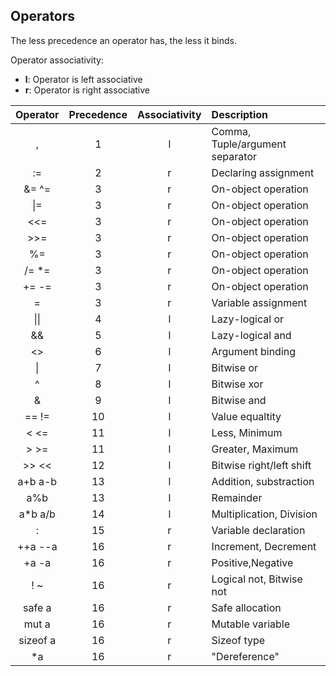 ## Operators

The less precedence an operator has, the less it binds.

Operator associativity:
- **l**: Operator is left associative
- **r**: Operator is right associative

| Operator | Precedence | Associativity | Description                         |
| :---:    | :---:      | :---:         | :---                                |
| ,        | 1          | l             | Comma, Tuple/argument separator     |
| :=       | 2          | r             | Declaring assignment                |
| &= ^=    | 3          | r             | On-object operation                 | 
| \|=      | 3          | r             | On-object operation                 |
| \<\<=    | 3          | r             | On-object operation                 |
| \>\>=    | 3          | r             | On-object operation                 |
| %=       | 3          | r             | On-object operation                 |
| /= *=    | 3          | r             | On-object operation                 |
| += -=    | 3          | r             | On-object operation                 |
| =        | 3          | r             | Variable  assignment                |
| \|\|     | 4          | l             | Lazy-logical or                     |
| &&       | 5          | l             | Lazy-logical and                    |
| <>       | 6          | l             | Argument binding                    |
| \|       | 7          | l             | Bitwise or                          |
| ^        | 8          | l             | Bitwise xor                         |
| &        | 9          | l             | Bitwise and                         |
| == !=    | 10         | l             | Value equaltity                     |
| \< \<=   | 11         | l             | Less, Minimum                       |
| \> \>=   | 11         | l             | Greater, Maximum                    |
| \>\> \<\< | 12        | l             | Bitwise right/left shift            |
| a+b a-b  | 13         | l             | Addition, substraction              |
| a%b      | 13         | l             | Remainder                           |
| a*b a/b  | 14         | l             | Multiplication, Division            |
| :        | 15         | r             | Variable declaration                |
| ++a --a  | 16         | r             | Increment, Decrement                |
| +a   -a  | 16         | r             | Positive,Negative                   |
| ! ~      | 16         | r             | Logical not, Bitwise not            |
| safe a   | 16         | r             | Safe allocation                     |
| mut a    | 16         | r             | Mutable variable                    |
| sizeof a | 16         | r             | Sizeof type                         |
| *a       | 16         | r             | "Dereference"                       |
